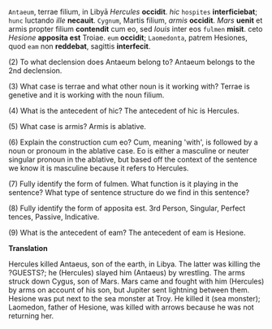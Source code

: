 `Antaeum`, terrae filium, in Libyā *Hercules* **occidit**. *hic* `hospites` **interficiebat**; `hunc` luctando *ille* **necauit**. `Cygnum`, Martis filium, *armis* **occidit**. *Mars* **uenit** et armis propter filium **contendit** cum eo, sed *Iouis* inter eos `fulmen` **misit**. 
ceto *Hesione* **apposita est** Troiae. `eum` **occidit**; `Laomedonta`, patrem Hesiones, quod `eam` non **reddebat**, sagittis **interfecit**.


(2) To what declension does Antaeum belong to?
Antaeum belongs to the 2nd declension. 

(3) What case is terrae and what other noun is it working with?
Terrae is genetive and it is working with the noun filium. 

(4) What is the antecedent of hic?
The antecedent of hic is Hercules. 

(5) What case is armis?
Armis is ablative. 

(6) Explain the construction cum eo?
Cum, meaning 'with', is followed by a noun or pronoum in the ablative case. Eo is either a masculine or neuter singular pronoun in the ablative, but based off the context of the sentence we know it is masculine because it refers to Hercules. 

(7) Fully identify the form of fulmen. What function is it playing in the sentence? What type of sentence structure do we find in this sentence?


(8) Fully identify the form of apposita est.
3rd Person, Singular, Perfect tences, Passive, Indicative.

(9) What is the antecedent of eam?
The antecedent of eam is Hesione. 

**Translation**

Hercules killed Antaeus, son of the earth, in Libya. The latter was killing the ?GUESTS?; he (Hercules) slayed him (Antaeus) by wrestling. The arms struck down Cygus, son of Mars. Mars came and fought with him (Hercules) by arms on account of his son, but Jupiter sent lightning between them. Hesione was put next to the sea monster at Troy. He killed it (sea monster); Laomedon, father of Hesione, was killed with arrows because he was not returning her. 
